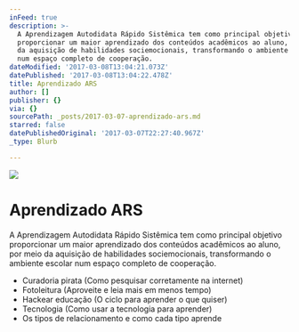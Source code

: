 ```yaml
---
inFeed: true
description: >-
  A Aprendizagem Autodidata Rápido Sistêmica tem como principal objetivo
  proporcionar um maior aprendizado dos conteúdos acadêmicos ao aluno, por meio
  da aquisição de habilidades sociemocionais, transformando o ambiente escolar
  num espaço completo de cooperação.
dateModified: '2017-03-08T13:04:21.073Z'
datePublished: '2017-03-08T13:04:22.478Z'
title: Aprendizado ARS
author: []
publisher: {}
via: {}
sourcePath: _posts/2017-03-07-aprendizado-ars.md
starred: false
datePublishedOriginal: '2017-03-07T22:27:40.967Z'
_type: Blurb

---
```

![](https://the-grid-user-content.s3-us-west-2.amazonaws.com/6d322330-5ced-4cba-b2b5-02a708960f9e.jpg)

# Aprendizado ARS

A Aprendizagem Autodidata Rápido Sistêmica tem como principal objetivo proporcionar um maior aprendizado dos conteúdos acadêmicos ao aluno, por meio da aquisição de habilidades sociemocionais, transformando o ambiente escolar num espaço completo de cooperação.

* Curadoria pirata (Como pesquisar corretamente na internet)
* Fotoleitura (Aproveite e leia mais em menos tempo)
* Hackear educação (O ciclo para aprender o que quiser)
* Tecnologia (Como usar a tecnologia para aprender)
* Os tipos de relacionamento e como cada tipo aprende